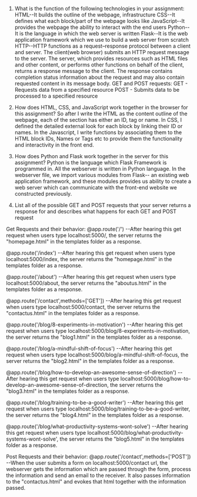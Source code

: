 1. What is the function of the following technologies in your assignment:
HTML--It builds the outline of the webpage, infrastructure
CSS--It defines what each block/part of the webpage looks like
JavaScript--It provides the webpage the ability to interact with the end users
Python--It is the language  in which the web server is written
Flask--It is the web application framework which we use to build a web server from scratch
HTTP--HTTP functions as a request–response protocol between a client and server. The client(web browser) submits an HTTP request message to the server. The server, which provides resources such as HTML files and other content, or performs other functions on behalf of the client, returns a response message to the client. The response contains completion status information about the request and may also contain requested content in its message body.
GET and POST requests:
GET - Requests data from a specified resource
POST - Submits data to be processed to a specified resource

2. How does HTML, CSS, and JavaScript work together in the browser for this assignment?
So after I write the HTML as the content outline of the webpage, each of the section has either an ID, tag or name. In CSS, I defined the detailed external look for each block by linking their ID or names. In the Javascript, I write functions by associating them to the HTML block IDs, Names or Tags etc to provide them the functionality and interactivity in the front end.

3. How does Python and Flask work together in the server for this assignment?
Python is the language which Flask Framework is programmed in. All the webserver is written in Python language. In the webserver file, we import various modules from Flask-- an existing web application framework, and these modules provides us ability to create a web server which can communicate with the front-end website we constructed previously.

4. List all of the possible GET and POST requests that your server returns a response for and describes what happens for each GET and POST request

Get Requests and their behavior:
@app.route('/')
--After hearing this get request when users type localhost:5000/, the server returns the "homepage.html" in the templates folder as a response. 

@app.route('/index')
--After hearing this get request when users type localhost:5000/index, the server returns the "homepage.html" in the templates folder as a response.


@app.route('/about')
--After hearing this get request when users type localhost:5000/about, the server returns the "aboutus.html" in the templates folder as a response.

@app.route('/contact',methods=['GET'])
--After hearing this get request when users type localhost:5000/contact, the server returns the "contactus.html" in the templates folder as a response.

@app.route('/blog/8-experiments-in-motivation')
--After hearing this get request when users type localhost:5000/blog/8-experiments-in-motivation, the server returns the "blog1.html" in the templates folder as a response.

@app.route('/blog/a-mindful-shift-of-focus')
--After hearing this get request when users type localhost:5000/blog/a-mindful-shift-of-focus, the server returns the "blog2.html" in the templates folder as a response.


@app.route('/blog/how-to-develop-an-awesome-sense-of-direction')
--After hearing this get request when users type localhost:5000/blog/how-to-develop-an-awesome-sense-of-direction, the server returns the "blog3.html" in the templates folder as a response.

@app.route('/blog/training-to-be-a-good-writer')
--After hearing this get request when users type localhost:5000/blog/training-to-be-a-good-writer, the server returns the "blog4.html" in the templates folder as a response.

@app.route('/blog/what-productivity-systems-wont-solve')
--After hearing this get request when users type localhost:5000/blog/what-productivity-systems-wont-solve', the server returns the "blog5.html" in the templates folder as a response.


Post Requests and their behavior:
@app.route('/contact',methods=['POST'])
--When the user submits a form on localhost:5000/contact url, the webserver gets the information which are passed through the form, process the information and send an email to the receiver. It also passes information to the "contactus.html" and evokes that html together with the information passed.





